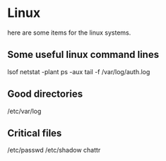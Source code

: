 # Linux 

here are some items for the linux systems.

## Some useful linux command lines
 lsof 
 netstat -plant
 ps -aux 
 tail -f /var/log/auth.log
 

## Good directories 
 /etc/var/log

## Critical files
  /etc/passwd
  /etc/shadow
  chattr
  

